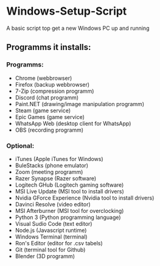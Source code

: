 # Windows-Setup-Script
A basic script top get a new Windows PC up and running

## Programms it installs:

### Programms:
- Chrome (webbrowser)
- Firefox (backup webbrowser)
- 7-Zip (compression programm)
- Discord (chat programm)
- Paint.NET (drawing/image manipulation programm)
- Steam (game service)
- Epic Games (game service)
- WhatsApp Web (desktop client for WhatsApp)
- OBS (recording programm)

### Optional:
- iTunes (Apple iTunes for Windows)
- BuleStacks (phone emulator)
- Zoom (meeting programm)
- Razer Synapse (Razer software)
- Logitech GHub (Logitech gaming software)
- MSI Live Update (MSI tool to install drivers)
- Nvidia GForce Experience (Nvidia tool to install drivers)
- Davinci Resolve (video editor)
- MSI Afterburner (MSI tool for overclocking)
- Python 3 (Python programming language)
- Visual Sudio Code (text editor)
- Node.js (Javascript runtime)
- Windows Terminal (terminal)
- Ron's Editor (editor for .csv tabels)
- Git (terminal tool for Github)
- Blender (3D programm)
